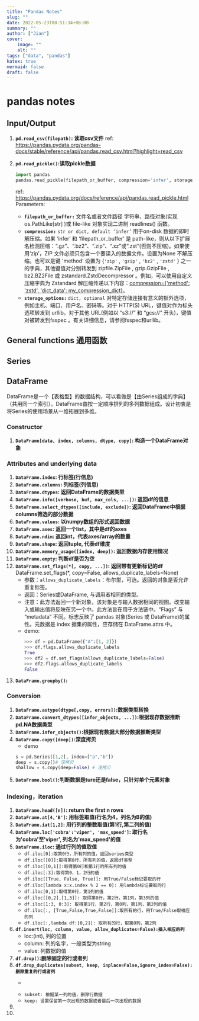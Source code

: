 ```yaml
---
title: "Pandas Notes"
slug: ""
date: 2022-05-23T08:51:34+08:00
summary: ""
author: ["Jian"]
cover:
    image: ""
    alt: ""
tags: ["data", "pandas"]
katex: true
mermaid: false
draft: false
---
```

# pandas notes
## Input/Output

1. **```pd.read_csv(filepath)```: 读取csv文件**
    ref: https://pandas.pydata.org/pandas-docs/stable/reference/api/pandas.read_csv.html?highlight=read_csv
2. **```pd.read_pickle()```:读取pickle数据**  
    
    ```python
    import pandas
    pandas.read_pickle(filepath_or_buffer, compression='infer', storage_options=None)
    ```
    ref: https://pandas.pydata.org/docs/reference/api/pandas.read_pickle.html
    Parameters:
    - **```filepath_or_buffer:```** 文件名或者文件路径
    字符串、路径对象(实现 os.PathLike[str] )或 file-like 对象实现二进制 readlines() 函数。
    - **```compression:```** ```str or dict, default ‘infer’```
    用于on-disk 数据的即时解压缩。如果 ‘infer’ 和 ‘filepath_or_buffer’ 是 path-like，则从以下扩展名检测压缩：“.gz”、“.bz2”、“.zip”、“.xz”或“.zst”(否则不压缩)。如果使用‘zip’，ZIP 文件必须只包含一个要读入的数据文件。设置为None 不解压缩。也可以是键 'method' 设置为 {```'zip'``` , ```'gzip'``` , ```'bz2'``` , ```'zstd'``` } 之一的字典，其他键值对分别转发到 zipfile.ZipFile , gzip.GzipFile , bz2.BZ2File 或 zstandard.ZstdDecompressor 。例如，可以使用自定义压缩字典为 Zstandard 解压缩传递以下内容：<u>compression={'method': 'zstd', 'dict_data': my_compression_dict}</u>。
    - **```storage_options:```** ```dict, optional```
    对特定存储连接有意义的额外选项，例如主机、端口、用户名、密码等。对于 HTTP(S) URL，键值对作为标头选项转发到 urllib。对于其他 URL(例如以 “s3://” 和 “gcs://” 开头)，键值对被转发到fsspec 。有关详细信息，请参阅fsspec和urllib。


## General functions 通用函数

## Series

## DataFrame
DataFrame是一个【表格型】的数据结构，可以看做是【由Series组成的字典】（共用同一个索引）。DataFrame由按一定顺序排列的多列数据组成。设计初衷是将Series的使用场景从一维拓展到多维。
### Constructor
1. **```DataFrame[data, index, columns, dtype, copy]```: 构造一个DataFrame对象**
### Attributes and underlying data
1. **```DataFrame.index```: 行标签(行信息)**
2. **```DataFrame.columns```: 列标签(列信息)**
3. **```DataFrame.dtypes```: 返回DataFrame的数据类型**
4. **```DataFrame.info([verbose, buf, max_cols, ...])```: 返回df的信息**
5. **```DataFrame.select_dtypes([include, exclude])```: 返回DataFrame中根据columns筛选的部分数据**
6. **```DataFrame.values```: 以numpy数组的形式返回数据**
7. **```DataFrame.axes```: 返回一个list，其中是df的axes**
8. **```DataFrame.ndim```: 返回int，代表axes/array的数量**
9. **```DataFrame.shape```: 返回tuple, 代表df维度**
10. **```DataFrame.memory_usage([index, deep])```: 返回数据内存使用情况**
11. **```DataFrame.empty```: 判断df是否为空**
12. **```DataFrame.set_flags(*[, copy, ...])```: 返回带有更新标记的df**
    DataFrame.set_flags(*, copy=False, allows_duplicate_labels=None)
    - 参数：```allows_duplicate_labels```：布尔型，可选。返回的对象是否允许重复标签。
    - 返回：Series或DataFrame, 与调用者相同的类型。
    - 注意：此方法返回一个新对象，该对象是与输入数据相同的视图。改变输入或输出值将反映在另一个中。此方法旨在用于方法链中。“Flags” 与 “metadata” 不同。标志反映了 pandas 对象(Series 或 DataFrame)的属性。元数据是 index 据集的属性，应存储在 DataFrame.attrs 中。
    - demo:
        ```python
        >>> df = pd.DataFrame({"A":[1, 2]})
        >>> df.flags.allows_duplicate_labels
        True
        >>> df2 = df.set_flags(allows_duplicate_labels=False)
        >>> df2.flags.allows_duplicate_labels
        False
        ```
13. **```DataFrame.groupby()```:**
        
### Conversion
1. **```DataFrame.astype(dtype[,copy, errors])```:数据类型转换**
2. **```DataFrame.convert_dtypes([infer_objects, ...])```:根据现存数据推断pd.NA数据类型**
3. **```DataFrame.infer_objects()```:根据现有数据大部分数据推断类型**
4. **```DataFrame.copy([deep])```:深度拷贝**
   - demo
    ```python
    s = pd.Series([1,2], index=["a","b"])
    deep = s.copy()# 深拷贝
    shallow = s.copy(deep=False) # 浅拷贝
    ```
5. **```DataFrame.bool()```:判断数据是ture还是false，只针对单个元素对象**
   
### Indexing，iteration

1. **```DataFrame.head([n])```: return the first n rows**
2. **```DataFrame.at[4,'B']```: 用标签取值(行名为4，列名为B的值)**
3. **```DataFrame.iat[1,2]```: 用行列的整数取值(第1行,第二列的值)**
4. **```DataFrame.loc['cobra':'viper', 'max_speed']```: 取行名为'cobra'至'viper', 列名为'max_speed'的值**
5. **```DataFrame.iloc```: 通过行列的值取值**
   - ```df.iloc[0]:取第0行，所有列的值，返回series类型```
   - ```df.iloc[[0]]:取得第0行，所有列的值，返回df类型```
   - ```df.iloc[[0,1]]:取得第0行和第1行的所有列的值```
   - ```df.iloc[:3]:取得第0，1，2行的值```
   - ```df.iloc[[True, False, True]]: 用True/False标记要取的行```
   - ```df.iloc[lambda x:x.index % 2 == 0]: 用lambda标记要取的行```
   - ```df.iloc[0,1]:取得第0行，第1列的值```
   - ```df.iloc[[0,2],[1,3]]: 取得第0行，第2行，第1列，第3列的值```
   - ```df.iloc[1:3, 0:3]: 取得第1行，第2行，第0列，第1列，第2列的值```
   - ```df.iloc[:, [True,False,True,False]]:取所有的行，用True/False取相应的列```
   - ```df.iloc[:,lambda df:[0,2]]: 取所有的行，取第0列，第2列```
6. **```df.insert(loc, column, value, allow_duplicates=False):插入相应的列```**
   - loc:(int), 列的位置
   - column: 列的名字，一般类型为string
   - value: 列数据的值
7. **```df.drop()```:删除固定的行或者列**
8. **```df.drop_duplicates(subset, keep, inplace=False,ignore_index=False):删除重复的行或者列```**
   - ```如果default: 删除完全相同的行
   - ```subset: 根据某一列的值，删除行数据```
   - ```keep: 设置保留第一次出现的数据或者最后一次出现的数据```
9.  
10. 
##  